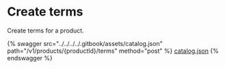 # Create terms

Create terms for a product.

{% swagger src="../../../../.gitbook/assets/catalog.json" path="/v1/products/{productId}/terms" method="post" %}
[catalog.json](../../../../.gitbook/assets/catalog.json)
{% endswagger %}
